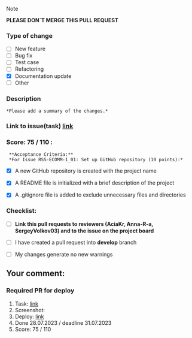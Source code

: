 > [!NOTE]
> **PLEASE DON`T MERGE THIS PULL REQUEST**

### Type of change
- [ ] New feature 
- [ ] Bug fix 
- [ ] Test case 
- [ ] Refactoring
- [x] Documentation update
- [ ] Other

### Description
	*Please add a summary of the changes.*

### Link to issue(task) [link](https://github.com/)

### Score: 75 / 110 : 
	 **Acceptance Criteria:**
	 *For Issue RSS-ECOMM-1_01: Set up GitHub repository (10 points):* 
- [x] A new GitHub repository is created with the project name
- [x] A README file is initialized with a brief description of the project
- [x] A .gitignore file is added to exclude unnecessary files and directories


### Checklist:
- [ ] **Link this pull requests to reviewers (AciaKr, Anna-R-a, SergeyVolkov03) and to the issue on the project board**
- [ ] I have created a pull request into **develop** branch
- [ ] My changes generate no new warnings 


## Your comment:


### Required PR for deploy
1. Task: [link](https://github.com/)
2. Screenshot:
3. Deploy: [link](https://github.com/)
4. Done 28.07.2023 / deadline 31.07.2023
5. Score: 75 / 110
